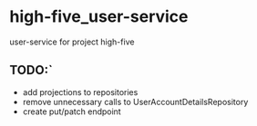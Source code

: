 # high-five_user-service

user-service for project high-five


## TODO:`
- add projections to repositories
- remove unnecessary calls to UserAccountDetailsRepository
- create put/patch endpoint